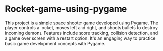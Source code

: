 # Rocket-game-using-pygame
This project is a simple space shooter game developed using Pygame. The player controls a rocket, moves left and right, and shoots bullets to destroy incoming demons. Features include score tracking, collision detection, and a game over screen with a restart option. It's an engaging way to practice basic game development concepts with Pygame.
